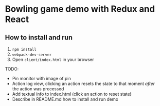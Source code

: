 # Bowling game demo with Redux and React

## How to install and run
 1. `npm install`
 2. `webpack-dev-server`
 3. Open `client/index.html` in your browser

TODO:
 * Pin monitor with image of pin
 * Action log view, clicking an action resets the state to that moment *after*
   the action was processed
 * Add textual info to index.html (click an action to reset state)
 * Describe in README.md how to install and run demo
